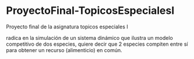 # ProyectoFinal-TopicosEspecialesI
Proyecto final de la asignatura topicos especiales I

radica en la simulación de un sistema dinámico que ilustra un modelo competitivo de dos especies, quiere decir que 2 especies compiten entre sí para obtener un recurso (alimenticio) en común.
